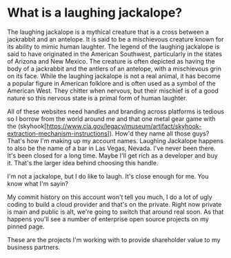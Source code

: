 What is a laughing jackalope?
=============================
The laughing jackalope is a mythical creature that is a cross between a jackrabbit and an antelope. It is said to be a mischievous creature known for its ability to mimic human laughter. The legend of the laughing jackalope is said to have originated in the American Southwest, particularly in the states of Arizona and New Mexico. The creature is often depicted as having the body of a jackrabbit and the antlers of an antelope, with a mischievous grin on its face. While the laughing jackalope is not a real animal, it has become a popular figure in American folklore and is often used as a symbol of the American West. They chitter when nervous, but their mischief is of a good nature so this nervous state is a primal form of human laughter.

All of these websites need handles and branding across platforms is tedious so I borrow from the world around me and that one metal gear game with the (skyhook[https://www.cia.gov/legacy/museum/artifact/skyhook-extraction-mechanism-instructions]). How'd they name all those guys? That's how I'm making up my account names. Laughing Jackalope happens to also be the name of a bar in Las Vegas, Nevada. I've never been there. It's been closed for a long time. Maybe I'll get rich as a developer and buy it. That's the larger idea behind choosing this handle. 

I'm not a jackalope, but I do like to laugh. It's close enough for me. You know what I'm sayin?

My commit history on this account won't tell you much, I do a lot of ugly coding to build a cloud provider and that's on the private. Right now private is main and public is alt, we're going to switch that around real soon. As that happens you'll see a number of enterprise open source projects on my pinned page. 

These are the projects I'm working with to provide shareholder value to my business partners. 
